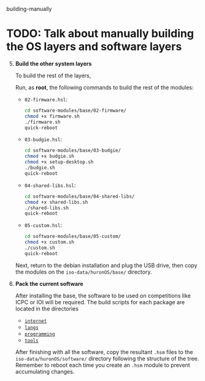 building-manually


# TODO: Talk about manually building the OS layers and software layers




5. **Build the other system layers**

   To build the rest of the layers, 

   

   Run, as **root**, the following commands to build the rest of the modules:

   - `02-firmware.hsl`:
     ```bash
     cd software-modules/base/02-firmware/
     chmod +x firmware.sh
     ./firmware.sh
     quick-reboot
     ```
   - `03-budgie.hsl`:
     ```bash
     cd software-modules/base/03-budgie/
     chmod +x budgie.sh
     chmod +x setup-desktop.sh
     ./budgie.sh
     quick-reboot
     ```
   - `04-shared-libs.hsl`:
     ```bash
     cd software-modules/base/04-shared-libs/
     chmod +x shared-libs.sh
     ./shared-libs.sh
     quick-reboot
     ```
   - `05-custom.hsl`:
     ```bash
     cd software-modules/base/05-custom/
     chmod +x custom.sh
     ./custom.sh
     quick-reboot
     ```

   
   Next, return to the debian installation and plug the USB drive, then copy the modules on the `iso-data/huronOS/base/` directory.

6. **Pack the current software**

   After installing the base, the software to be used on competitions like ICPC or IOI will be required. The build scripts for each package are located in the directories

   - [`internet`](./software-modules/internet/)
   - [`langs`](./software-modules/langs/)
   - [`programming`](./software-modules/programming/)
   - [`tools`](./software-modules/tools/)

   After finishing with all the software, copy the resultant `.hsm` files to the `iso-data/huronOS/software/` directory following the structure of the tree. Remember to reboot each time you create an `.hsm` module to prevent accumulating changes.